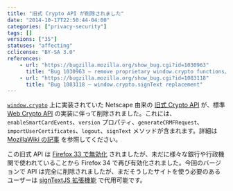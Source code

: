 ```yaml
---
title: "旧式 Crypto API が削除されました"
date: "2014-10-17T22:50:44-04:00"
categories: ["privacy-security"]
tags: []
versions: ["35"]
statuses: "affecting"
cclicense: "BY-SA 3.0"
references:
    - url: "https://bugzilla.mozilla.org/show_bug.cgi?id=1030963"
      title: "Bug 1030963 – remove proprietary window.crypto functions/properties"
    - url: "https://bugzilla.mozilla.org/show_bug.cgi?id=1083118"
      title: "Bug 1083118 – window.crypto.signText replacement"
---
```

[`window.crypto`](https://developer.mozilla.org/docs/Web/API/window.crypto) 上に実装されていた Netscape 由来の [旧式 Crypto API](https://developer.mozilla.org/docs/JavaScript_crypto) が、標準 [Web Crypto API](https://developer.mozilla.org/docs/Web/API/SubtleCrypto) の実装に伴って削除されました。これには、`enableSmartCardEvents`、`version` プロパティ、`generateCRMFRequest`、`importUserCertificates`、`logout`、`signText` メソッドが含まれます。詳細は [MozillaWiki の記事](https://wiki.mozilla.org/SecurityEngineering/Removing_Proprietary_window.crypto_Functions) を参照してください。

この旧式 API は [Firefox 33 で無効化](https://www.fxsitecompat.com/ja/docs/2014/legacy-crypto-api-has-been-disabled/) されましたが、未だに様々な銀行や行政機関で使われていることから Firefox 34 で再び有効化されました。今回のバージョンで API は完全に削除されましたが、まだそうしたサイトを使う必要のあるユーザーは [signTextJS 拡張機能](https://addons.mozilla.org/ja/firefox/addon/signtextjs/) で代用可能です。
